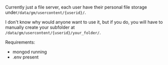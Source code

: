 Currently just a file server, each user have their personal file storage under`/data/gm/usercontent/{userid}/`.

I don't know why would anyone want to use it, but if you do, you will have to manually create your subfolder at `/data/gm/usercontent/{userid}/your_folder/`.

Requirements:
- mongod running
- .env present
